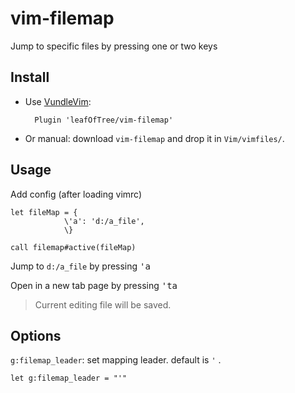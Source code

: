 # vim-filemap 

Jump to specific files by pressing one or two keys

## Install

- Use [VundleVim](https://github.com/VundleVim/Vundle.vim): 

        Plugin 'leafOfTree/vim-filemap'

- Or manual: download `vim-filemap` and drop it in `Vim/vimfiles/`.


## Usage

Add config (after loading vimrc)

```vim
let fileMap = {
            \'a': 'd:/a_file', 
            \}

call filemap#active(fileMap)
```


Jump to `d:/a_file` by pressing <kbd>'a</kbd>

Open in a new tab  page by pressing <kbd>'ta</kbd>

> Current editing file will be saved.

## Options

`g:filemap_leader`: set mapping leader. default is `'` .

```vim
let g:filemap_leader = "'"
```
